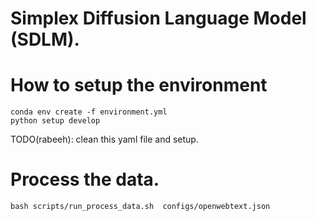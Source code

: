 # Simplex Diffusion Language Model (SDLM).

# How to setup the environment
```
conda env create -f environment.yml
python setup develop
```
TODO(rabeeh): clean this yaml file and setup.


# Process the data.
```
bash scripts/run_process_data.sh  configs/openwebtext.json
```

